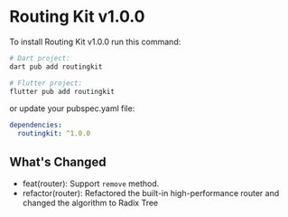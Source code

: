 # Routing Kit v1.0.0

To install Routing Kit v1.0.0 run this command:

```bash
# Dart project:
dart pub add routingkit

# Flutter project:
flutter pub add routingkit
```

or update your pubspec.yaml file:

```yaml
dependencies:
  routingkit: ^1.0.0
```

## What's Changed

* feat(router): Support `remove` method.
* refactor(router): Refactored the built-in high-performance router and changed the algorithm to Radix Tree
